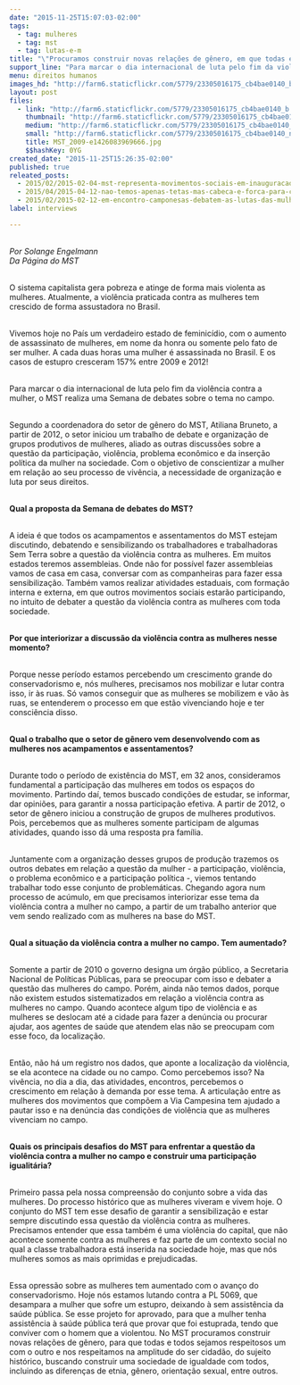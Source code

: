 ```yaml
---
date: "2015-11-25T15:07:03-02:00"
tags:
  - tag: mulheres
  - tag: mst
  - tag: lutas-e-m
title: "\"Procuramos construir novas relações de gênero, em que todas e todos sejamos respeitosos um com o outro\", afirma dirigente"
support_line: "Para marcar o dia internacional de luta pelo fim da violência contra a mulher, o MST realiza uma Semana de debates sobre o tema no campo."
menu: direitos humanos
images_hd: "http://farm6.staticflickr.com/5779/23305016175_cb4bae0140_b.jpg"
layout: post
files:
  - link: "http://farm6.staticflickr.com/5779/23305016175_cb4bae0140_b.jpg"
    thumbnail: "http://farm6.staticflickr.com/5779/23305016175_cb4bae0140_t.jpg"
    medium: "http://farm6.staticflickr.com/5779/23305016175_cb4bae0140_z.jpg"
    small: "http://farm6.staticflickr.com/5779/23305016175_cb4bae0140_n.jpg"
    title: MST_2009-e1426083969666.jpg
    $$hashKey: 0YG
created_date: "2015-11-25T15:26:35-02:00"
published: true
releated_posts:
  - 2015/02/2015-02-04-mst-representa-movimentos-sociais-em-inauguracao-da-casa-da-mulher-brasileira-no-ms.md
  - 2015/04/2015-04-12-nao-temos-apenas-tetas-mas-cabeca-e-forca-para-conduzir-o-que-queremos.md
  - 2015/02/2015-02-12-em-encontro-camponesas-debatem-as-lutas-das-mulheres-em-alagoas.md
label: interviews

---
```

<p><br />
<em>Por Solange Engelmann<br />
Da P&aacute;gina do MST</em></p>

<p><br />
O sistema capitalista gera pobreza e atinge de forma mais violenta as mulheres. Atualmente, a viol&ecirc;ncia praticada contra as mulheres tem crescido de forma assustadora no Brasil.</p>

<p><br />
Vivemos hoje no Pa&iacute;s um verdadeiro estado de feminic&iacute;dio, com o aumento de assassinato de mulheres, em nome da honra ou somente pelo fato de ser mulher. A cada duas horas uma mulher &eacute; assassinada no Brasil. E os casos de estupro cresceram 157% entre 2009 e 2012!</p>

<p><br />
Para marcar o dia internacional de luta pelo fim da viol&ecirc;ncia contra a mulher, o MST realiza uma Semana de debates sobre o tema no campo.</p>

<p><br />
Segundo a coordenadora do setor de g&ecirc;nero do MST, Atiliana Bruneto, a partir de 2012, o setor iniciou um trabalho de debate e organiza&ccedil;&atilde;o de grupos produtivos de mulheres, aliado as outras discuss&otilde;es sobre a quest&atilde;o da participa&ccedil;&atilde;o, viol&ecirc;ncia, problema econ&ocirc;mico e da inser&ccedil;&atilde;o pol&iacute;tica da mulher na sociedade. Com o objetivo de conscientizar a mulher em rela&ccedil;&atilde;o ao seu processo de viv&ecirc;ncia, a necessidade de organiza&ccedil;&atilde;o e luta por seus direitos.</p>

<p><br />
<strong>Qual a proposta da Semana de debates do MST?</strong></p>

<p><br />
A ideia &eacute; que todos os acampamentos e assentamentos do MST estejam discutindo, debatendo e sensibilizando os trabalhadores e trabalhadoras Sem Terra sobre a quest&atilde;o da viol&ecirc;ncia contra as mulheres. Em muitos estados teremos assembleias. Onde n&atilde;o for poss&iacute;vel fazer assembleias vamos de casa em casa, conversar com as companheiras para fazer essa sensibiliza&ccedil;&atilde;o. Tamb&eacute;m vamos realizar atividades estaduais, com forma&ccedil;&atilde;o interna e externa, em que outros movimentos sociais estar&atilde;o participando, no intuito de debater a quest&atilde;o da viol&ecirc;ncia contra as mulheres com toda sociedade.</p>

<p><br />
<strong>Por que interiorizar a discuss&atilde;o da viol&ecirc;ncia contra as mulheres nesse momento?</strong></p>

<p><br />
Porque nesse per&iacute;odo estamos percebendo um crescimento grande do conservadorismo e, n&oacute;s mulheres, precisamos nos mobilizar e lutar contra isso, ir &agrave;s ruas. S&oacute; vamos conseguir que as mulheres se mobilizem e v&atilde;o &agrave;s ruas, se entenderem o processo em que est&atilde;o vivenciando hoje e ter consci&ecirc;ncia disso.</p>

<p><br />
<strong>Qual o trabalho que o setor de g&ecirc;nero vem desenvolvendo com as mulheres nos acampamentos e assentamentos?</strong></p>

<p><br />
Durante todo o per&iacute;odo de exist&ecirc;ncia do MST, em 32 anos, consideramos fundamental a participa&ccedil;&atilde;o das mulheres em todos os espa&ccedil;os do movimento. Partindo da&iacute;, temos buscado condi&ccedil;&otilde;es de estudar, se informar, dar opini&otilde;es, para garantir a nossa participa&ccedil;&atilde;o efetiva. A partir de 2012, o setor de g&ecirc;nero iniciou a constru&ccedil;&atilde;o de grupos de mulheres produtivos. Pois, percebemos que as mulheres somente participam de algumas atividades, quando isso d&aacute; uma resposta pra fam&iacute;lia.</p>

<p><br />
Juntamente com a organiza&ccedil;&atilde;o desses grupos de produ&ccedil;&atilde;o trazemos os outros debates em rela&ccedil;&atilde;o a quest&atilde;o da mulher - a participa&ccedil;&atilde;o, viol&ecirc;ncia, o problema econ&ocirc;mico e a participa&ccedil;&atilde;o pol&iacute;tica -, viemos tentando trabalhar todo esse conjunto de problem&aacute;ticas. Chegando agora num processo de ac&uacute;mulo, em que precisamos interiorizar esse tema da viol&ecirc;ncia contra a mulher no campo, a partir de um trabalho anterior que vem sendo realizado com as mulheres na base do MST.</p>

<p><br />
<strong>Qual a situa&ccedil;&atilde;o da viol&ecirc;ncia contra a mulher no campo. Tem aumentado?</strong></p>

<p><br />
Somente a partir de 2010 o governo designa um &oacute;rg&atilde;o p&uacute;blico, a Secretaria Nacional de Pol&iacute;ticas P&uacute;blicas, para se preocupar com isso e debater a quest&atilde;o das mulheres do campo. Por&eacute;m, ainda n&atilde;o temos dados, porque n&atilde;o existem estudos sistematizados em rela&ccedil;&atilde;o a viol&ecirc;ncia contra as mulheres no campo. Quando acontece algum tipo de viol&ecirc;ncia e as mulheres se deslocam at&eacute; a cidade para fazer a den&uacute;ncia ou procurar ajudar, aos agentes de sa&uacute;de que atendem elas n&atilde;o se preocupam com esse foco, da localiza&ccedil;&atilde;o.</p>

<p><br />
Ent&atilde;o, n&atilde;o h&aacute; um registro nos dados, que aponte a localiza&ccedil;&atilde;o da viol&ecirc;ncia, se ela acontece na cidade ou no campo. Como percebemos isso? Na viv&ecirc;ncia, no dia a dia, das atividades, encontros, percebemos o crescimento em rela&ccedil;&atilde;o &agrave; demanda por esse tema. A articula&ccedil;&atilde;o entre as mulheres dos movimentos que comp&otilde;em a Via Campesina tem ajudado a pautar isso e na den&uacute;ncia das condi&ccedil;&otilde;es de viol&ecirc;ncia que as mulheres vivenciam no campo.</p>

<p><br />
<strong>Quais os principais desafios do MST para enfrentar a quest&atilde;o da viol&ecirc;ncia contra a mulher no campo e construir uma participa&ccedil;&atilde;o igualit&aacute;ria?</strong></p>

<p><br />
Primeiro passa pela nossa compreens&atilde;o do conjunto sobre a vida das mulheres. Do processo hist&oacute;rico que as mulheres viveram e vivem hoje. O conjunto do MST tem esse desafio de garantir a sensibiliza&ccedil;&atilde;o e estar sempre discutindo essa quest&atilde;o da viol&ecirc;ncia contra as mulheres. Precisamos entender que essa tamb&eacute;m &eacute; uma viol&ecirc;ncia do capital, que n&atilde;o acontece somente contra as mulheres e faz parte de um contexto social no qual a classe trabalhadora est&aacute; inserida na sociedade hoje, mas que n&oacute;s mulheres somos as mais oprimidas e prejudicadas.</p>

<p><br />
Essa opress&atilde;o sobre as mulheres tem aumentado com o avan&ccedil;o do conservadorismo. Hoje n&oacute;s estamos lutando contra a PL 5069, que desampara a mulher que sofre um estupro, deixando &agrave; sem assist&ecirc;ncia da sa&uacute;de p&uacute;blica. Se esse projeto for aprovado, para que a mulher tenha assist&ecirc;ncia &agrave; sa&uacute;de p&uacute;blica ter&aacute; que provar que foi estuprada, tendo que conviver com o homem que a violentou. No MST procuramos construir novas rela&ccedil;&otilde;es de g&ecirc;nero, para que todas e todos sejamos respeitosos um com o outro e nos respeitamos na amplitude do ser cidad&atilde;o, do sujeito hist&oacute;rico, buscando construir uma sociedade de igualdade com todos, incluindo as diferen&ccedil;as de etnia, g&ecirc;nero, orienta&ccedil;&atilde;o sexual, entre outros.</p>
